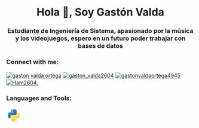 ## <h1 align="center">Hola 👋, Soy Gastón Valda</h1>
<h3 align="center">Estudiante de Ingeniería de Sistema, apasionado por la música y los videojuegos, espero en un futuro poder trabajar con bases de datos</h3>

<h3 align="left">Connect with me:</h3>
<p align="left">
<a href="https://linkedin.com/in/gaston valda ortega" target="blank"><img align="center" src="https://raw.githubusercontent.com/rahuldkjain/github-profile-readme-generator/master/src/images/icons/Social/linked-in-alt.svg" alt="gaston valda ortega" height="30" width="40" /></a>
<a href="https://instagram.com/gaston_valda2604" target="blank"><img align="center" src="https://raw.githubusercontent.com/rahuldkjain/github-profile-readme-generator/master/src/images/icons/Social/instagram.svg" alt="gaston_valda2604" height="30" width="40" /></a>
<a href="https://www.youtube.com/c/gastonvaldaortega4945" target="blank"><img align="center" src="https://raw.githubusercontent.com/rahuldkjain/github-profile-readme-generator/master/src/images/icons/Social/youtube.svg" alt="gastonvaldaortega4945" height="30" width="40" /></a>
<a href="https://discord.gg/Ham2604." target="blank"><img align="center" src="https://raw.githubusercontent.com/rahuldkjain/github-profile-readme-generator/master/src/images/icons/Social/discord.svg" alt="Ham2604." height="30" width="40" /></a>
</p>

<h3 align="left">Languages and Tools:</h3>
<p align="left"> <a href="https://www.python.org" target="_blank" rel="noreferrer"> <img src="https://raw.githubusercontent.com/devicons/devicon/master/icons/python/python-original.svg" alt="python" width="40" height="40"/> </a> </p>


